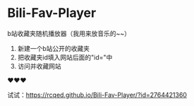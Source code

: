 # Bili-Fav-Player
b站收藏夹随机播放器（我用来放音乐的~~）

1. 新建一个b站公开的收藏夹
2. 把收藏夹id填入网站后面的"id="中
3. 访问并收藏网站

❤️❤️❤️

试试：https://rcqed.github.io/Bili-Fav-Player/?id=2764421360
